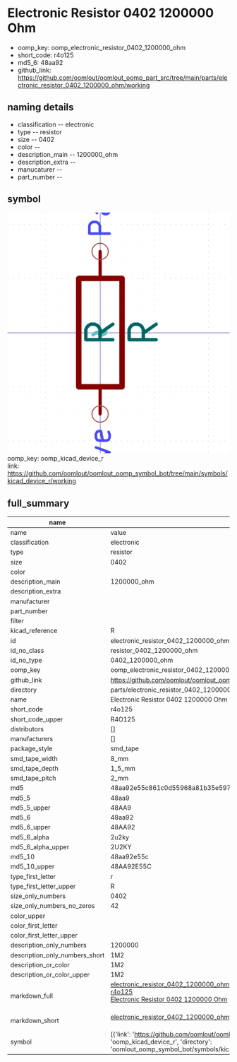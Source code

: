 # Electronic Resistor 0402 1200000 Ohm

  
* oomp_key: oomp_electronic_resistor_0402_1200000_ohm 
* short_code: r4o125
* md5_6: 48aa92  
* github_link: https://github.com/oomlout/oomlout_oomp_part_src/tree/main/parts/electronic_resistor_0402_1200000_ohm/working  
## naming details
* classification -- electronic
* type -- resistor
* size -- 0402
* color -- 
* description_main -- 1200000_ohm
* description_extra -- 
* manucaturer -- 
* part_number -- 



## symbol

![](symbol/0/working/working_600.png)  
oomp_key: oomp_kicad_device_r  
link: https://github.com/oomlout/oomlout_oomp_symbol_bot/tree/main/symbols/kicad_device_r/working  


## full_summary
| name | value | 
| --- | --- | 
| name | value | 
| classification | electronic | 
| type | resistor | 
| size | 0402 | 
| color |  | 
| description_main | 1200000_ohm | 
| description_extra |  | 
| manufacturer |  | 
| part_number |  | 
| filter |  | 
| kicad_reference | R | 
| id | electronic_resistor_0402_1200000_ohm | 
| id_no_class | resistor_0402_1200000_ohm | 
| id_no_type | 0402_1200000_ohm | 
| oomp_key | oomp_electronic_resistor_0402_1200000_ohm | 
| github_link | https://github.com/oomlout/oomlout_oomp_part_src/tree/main/parts/electronic_resistor_0402_1200000_ohm/working | 
| directory | parts/electronic_resistor_0402_1200000_ohm | 
| name | Electronic Resistor 0402 1200000 Ohm | 
| short_code | r4o125 | 
| short_code_upper | R4O125 | 
| distributors | [] | 
| manufacturers | [] | 
| package_style | smd_tape | 
| smd_tape_width | 8_mm | 
| smd_tape_depth | 1_5_mm | 
| smd_tape_pitch | 2_mm | 
| md5 | 48aa92e55c861c0d55968a81b35e5978 | 
| md5_5 | 48aa9 | 
| md5_5_upper | 48AA9 | 
| md5_6 | 48aa92 | 
| md5_6_upper | 48AA92 | 
| md5_6_alpha | 2u2ky | 
| md5_6_alpha_upper | 2U2KY | 
| md5_10 | 48aa92e55c | 
| md5_10_upper | 48AA92E55C | 
| type_first_letter | r | 
| type_first_letter_upper | R | 
| size_only_numbers | 0402 | 
| size_only_numbers_no_zeros | 42 | 
| color_upper |  | 
| color_first_letter |  | 
| color_first_letter_upper |  | 
| description_only_numbers | 1200000 | 
| description_only_numbers_short | 1M2 | 
| description_or_color | 1M2 | 
| description_or_color_upper | 1M2 | 
| markdown_full | [electronic_resistor_0402_1200000_ohm](https://github.com/oomlout/oomlout_oomp_part_src/tree/main/parts/electronic_resistor_0402_1200000_ohm/working)<br>[r4o125](https://github.com/oomlout/oomlout_oomp_part_src/tree/main/parts/electronic_resistor_0402_1200000_ohm/working)<br>[Electronic Resistor 0402 1200000 Ohm](https://github.com/oomlout/oomlout_oomp_part_src/tree/main/parts/electronic_resistor_0402_1200000_ohm/working)<br><br> | 
| markdown_short | [electronic_resistor_0402_1200000_ohm](https://github.com/oomlout/oomlout_oomp_part_src/tree/main/parts/electronic_resistor_0402_1200000_ohm/working)<br><br> | 
| symbol | [{'link': 'https://github.com/oomlout/oomlout_oomp_symbol_bot/tree/main/symbols/kicad_device_r', 'oomp_key': 'oomp_kicad_device_r', 'directory': 'oomlout_oomp_symbol_bot/symbols/kicad_device_r//working/working.kicad_sym'}] | 
